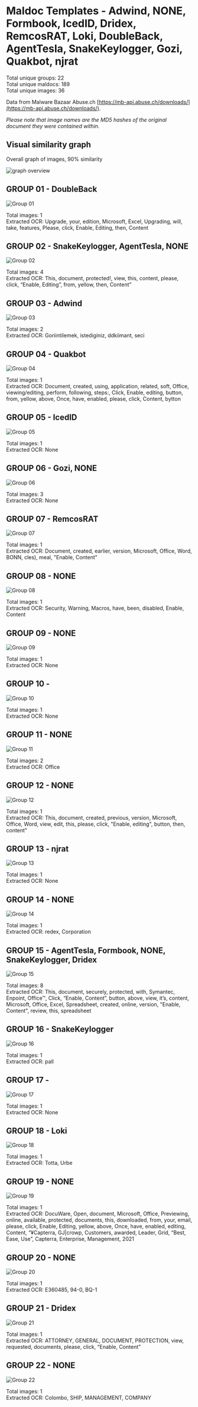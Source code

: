 # Maldoc Templates - Adwind, NONE, Formbook, IcedID, Dridex, RemcosRAT, Loki, DoubleBack, AgentTesla, SnakeKeylogger, Gozi, Quakbot, njrat

Total unique groups: 22  
Total unique maldocs: 189  
Total unique images: 36  

Data from Malware Bazaar Abuse.ch [https://mb-api.abuse.ch/downloads/](https://mb-api.abuse.ch/downloads/).  

*Please note that image names are the MD5 hashes of the original document they were contained within.*

## Visual similarity graph

Overall graph of images, 90% similarity

![graph overview](https://raw.githubusercontent.com/jstrosch/malware-samples/master/maldoc_templates/2021/abuse_ch/week23_May31-Jun04/overview.png?raw=true")  

## GROUP 01 - DoubleBack

![Group 01](https://raw.githubusercontent.com/jstrosch/malware-samples/master/maldoc_templates/2021/abuse_ch/week23_May31-Jun04/group_01/DoubleBack_c41a21a821bcdea1d3ab26ebef055eed.jpg?raw=true)

Total images: 1  
Extracted OCR: Upgrade, your, edition, Microsoft, Excel, Upgrading, will, take, features, Please, click, Enable, Editing, then, Content  

## GROUP 02 - SnakeKeylogger, AgentTesla, NONE

![Group 02](https://raw.githubusercontent.com/jstrosch/malware-samples/master/maldoc_templates/2021/abuse_ch/week23_May31-Jun04/group_02/SnakeKeylogger_f9c68160d893ed707b7d2ed9462c513d.jpg?raw=true)

Total images: 4  
Extracted OCR: This, document, protected!, view, this, content, please, click, “Enable, Editing”, from, yellow, then, Content”  

## GROUP 03 - Adwind

![Group 03](https://raw.githubusercontent.com/jstrosch/malware-samples/master/maldoc_templates/2021/abuse_ch/week23_May31-Jun04/group_03/Adwind_637d674d5f029c40c6f48b523ef8a36c.jpg?raw=true)

Total images: 2  
Extracted OCR: Goriintilemek, istediginiz, ddkiimant, seci  

## GROUP 04 - Quakbot

![Group 04](https://raw.githubusercontent.com/jstrosch/malware-samples/master/maldoc_templates/2021/abuse_ch/week23_May31-Jun04/group_04/Quakbot_ef01e0b77efcc06cc2465a084c1f207f.jpg?raw=true)

Total images: 1  
Extracted OCR: Document, created, using, application, related, soft, Office, viewing/editing, perform, following, steps:, Click, Enable, editing, button, from, yellow, above, Once, have, enabled, please, click, Content, bytton  

## GROUP 05 - IcedID

![Group 05](https://raw.githubusercontent.com/jstrosch/malware-samples/master/maldoc_templates/2021/abuse_ch/week23_May31-Jun04/group_05/IcedID_8a17c1e3019c4ffaad39f98aaf2c3108.jpg?raw=true)

Total images: 1  
Extracted OCR: None  

## GROUP 06 - Gozi, NONE

![Group 06](https://raw.githubusercontent.com/jstrosch/malware-samples/master/maldoc_templates/2021/abuse_ch/week23_May31-Jun04/group_06/Gozi_da48bb31c19a53fe403e5a597399c7cc.jpg?raw=true)

Total images: 3  
Extracted OCR: None  

## GROUP 07 - RemcosRAT

![Group 07](https://raw.githubusercontent.com/jstrosch/malware-samples/master/maldoc_templates/2021/abuse_ch/week23_May31-Jun04/group_07/RemcosRAT_6af9f29005392a31d7c894d51428909a.jpg?raw=true)

Total images: 1  
Extracted OCR: Document, created, earlier, version, Microsoft, Office, Word, BONN, cles), meal, "Enable, Content"  

## GROUP 08 - NONE

![Group 08](https://raw.githubusercontent.com/jstrosch/malware-samples/master/maldoc_templates/2021/abuse_ch/week23_May31-Jun04/group_08/NONE_eb1fcbc470f904f1a944e5144bbf3962.jpg?raw=true)

Total images: 1  
Extracted OCR: Security, Warning, Macros, have, been, disabled, Enable, Content  

## GROUP 09 - NONE

![Group 09](https://raw.githubusercontent.com/jstrosch/malware-samples/master/maldoc_templates/2021/abuse_ch/week23_May31-Jun04/group_09/NONE_e583546003db5b61b95fff6382d10446.jpg?raw=true)

Total images: 1  
Extracted OCR: None  

## GROUP 10 - 

![Group 10](https://raw.githubusercontent.com/jstrosch/malware-samples/master/maldoc_templates/2021/abuse_ch/week23_May31-Jun04/group_10/)

Total images: 1  
Extracted OCR: None  

## GROUP 11 - NONE

![Group 11](https://raw.githubusercontent.com/jstrosch/malware-samples/master/maldoc_templates/2021/abuse_ch/week23_May31-Jun04/group_11/NONE_426493a609fd1fdf4634616b3c70d314.jpg?raw=true)

Total images: 2  
Extracted OCR: Office  

## GROUP 12 - NONE

![Group 12](https://raw.githubusercontent.com/jstrosch/malware-samples/master/maldoc_templates/2021/abuse_ch/week23_May31-Jun04/group_12/NONE_8994a628fa6b4f9f392da60f1b2a2568.jpg?raw=true)

Total images: 1  
Extracted OCR: This, document, created, previous, version, Microsoft, Office, Word, view, edit, this, please, click, "Enable, editing", button, then, content"  

## GROUP 13 - njrat

![Group 13](https://raw.githubusercontent.com/jstrosch/malware-samples/master/maldoc_templates/2021/abuse_ch/week23_May31-Jun04/group_13/njrat_e7d81aeb278aa59c0df6c32da69b8813.jpg?raw=true)

Total images: 1  
Extracted OCR: None  

## GROUP 14 - NONE

![Group 14](https://raw.githubusercontent.com/jstrosch/malware-samples/master/maldoc_templates/2021/abuse_ch/week23_May31-Jun04/group_14/NONE_1fc50df6ef7d25ba726a55398d890967.jpg?raw=true)

Total images: 1  
Extracted OCR: redex, Corporation  

## GROUP 15 - AgentTesla, Formbook, NONE, SnakeKeylogger, Dridex

![Group 15](https://raw.githubusercontent.com/jstrosch/malware-samples/master/maldoc_templates/2021/abuse_ch/week23_May31-Jun04/group_15/AgentTesla_4ab37b3434adaaef125d6e4ffe2dce59.jpg?raw=true)

Total images: 8  
Extracted OCR: This, document, securely, protected, with, Symantec, Enpoint, Office™, Click, “Enable, Content”, button, above, view, it’s, content, Microsoft, Office, Excel, Spreadsheet, created, online, version, "Enable, Content", review, this, spreadsheet  

## GROUP 16 - SnakeKeylogger

![Group 16](https://raw.githubusercontent.com/jstrosch/malware-samples/master/maldoc_templates/2021/abuse_ch/week23_May31-Jun04/group_16/SnakeKeylogger_7cfa349a65b99f4a34627d46a357ceff.jpg?raw=true)

Total images: 1  
Extracted OCR: pall  

## GROUP 17 - 

![Group 17](https://raw.githubusercontent.com/jstrosch/malware-samples/master/maldoc_templates/2021/abuse_ch/week23_May31-Jun04/group_17/)

Total images: 1  
Extracted OCR: None  

## GROUP 18 - Loki

![Group 18](https://raw.githubusercontent.com/jstrosch/malware-samples/master/maldoc_templates/2021/abuse_ch/week23_May31-Jun04/group_18/Loki_b59632652724734202aae264fb6d4b4e.jpg?raw=true)

Total images: 1  
Extracted OCR: Totta, Urbe  

## GROUP 19 - NONE

![Group 19](https://raw.githubusercontent.com/jstrosch/malware-samples/master/maldoc_templates/2021/abuse_ch/week23_May31-Jun04/group_19/NONE_37dddaca38ad99f97ee0855e6de00c17.jpg?raw=true)

Total images: 1  
Extracted OCR: DocuWare, Open, document, Microsoft, Office, Previewing, online, available, protected, documents, this, downloaded, from, your, email, please, click, Enable, Editing, yellow, above, Once, have, enabled, editing, Content, “¥Capterra, GJ|crowp, Customers, awarded, Leader, Grid, “Best, Ease, Use”, Capterra, Enterprise, Management, 2021  

## GROUP 20 - NONE

![Group 20](https://raw.githubusercontent.com/jstrosch/malware-samples/master/maldoc_templates/2021/abuse_ch/week23_May31-Jun04/group_20/NONE_173a76273a1d9617f5b2cde725aa47bf.jpg?raw=true)

Total images: 1  
Extracted OCR: E360485, 94-0, BQ-1  

## GROUP 21 - Dridex

![Group 21](https://raw.githubusercontent.com/jstrosch/malware-samples/master/maldoc_templates/2021/abuse_ch/week23_May31-Jun04/group_21/Dridex_8566c9b1e8b18b0f23cf21ca5f2d5daf.jpg?raw=true)

Total images: 1  
Extracted OCR: ATTORNEY, GENERAL, DOCUMENT, PROTECTION, view, requested, documents, please, click, “Enable, Content”  

## GROUP 22 - NONE

![Group 22](https://raw.githubusercontent.com/jstrosch/malware-samples/master/maldoc_templates/2021/abuse_ch/week23_May31-Jun04/group_22/NONE_1caa59a5c8ad39f52063af9f982c76d2.jpg?raw=true)

Total images: 1  
Extracted OCR: Colombo, SHIP, MANAGEMENT, COMPANY  

